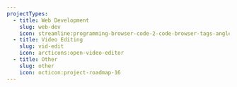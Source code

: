 ```yaml
---
projectTypes:
  - title: Web Development
    slug: web-dev
    icon: streamline:programming-browser-code-2-code-browser-tags-angle-programming-bracket
  - title: Video Editing
    slug: vid-edit
    icon: arcticons:open-video-editor
  - title: Other
    slug: other
    icon: octicon:project-roadmap-16
---
```

